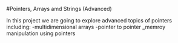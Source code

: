 #Pointers, Arrays amd Strings (Advanced)

In this project we are going to explore advanced topics of pointers including:
-multidimensional arrays
-pointer to pointer
_memroy manipulation using pointers

